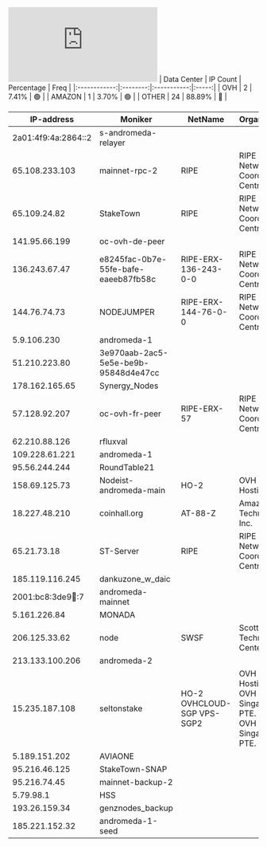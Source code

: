 ![Diagramm](https://github.com/obajay/StateSync-snapshots/blob/main/Projects/AndromedaProtocol/1/README.md)
| Data Center | IP Count | Percentage | Freq |
|:------------:|:--------:|:-----------:|:-----:|
| OVH | 2 | 7.41% | 🟢 |
| AMAZON | 1 | 3.70% | 🟢 |
| OTHER | 24 | 88.89% | 🔴 |

<!-- START_TABLE -->
| IP-address | Moniker | NetName | Organization |
|-------------|-------------|-------------|-------------|
| 2a01:4f9:4a:2864::2 | s-andromeda-relayer |  |  |
| 65.108.233.103 | mainnet-rpc-2 | RIPE | RIPE Network Coordination Centre |
| 65.109.24.82 | StakeTown | RIPE | RIPE Network Coordination Centre |
| 141.95.66.199 | oc-ovh-de-peer |  |  |
| 136.243.67.47 | e8245fac-0b7e-55fe-bafe-eaeeb87fb58c | RIPE-ERX-136-243-0-0 | RIPE Network Coordination Centre |
| 144.76.74.73 | NODEJUMPER | RIPE-ERX-144-76-0-0 | RIPE Network Coordination Centre |
| 5.9.106.230 | andromeda-1 |  |  |
| 51.210.223.80 | 3e970aab-2ac5-5e5e-be9b-95848d4e47cc |  |  |
| 178.162.165.65 | Synergy_Nodes |  |  |
| 57.128.92.207 | oc-ovh-fr-peer | RIPE-ERX-57 | RIPE Network Coordination Centre |
| 62.210.88.126 | rfluxval |  |  |
| 109.228.61.221 | andromeda-1 |  |  |
| 95.56.244.244 | RoundTable21 |  |  |
| 158.69.125.73 | Nodeist-andromeda-main | HO-2 | OVH Hosting, Inc. |
| 18.227.48.210 | coinhall.org | AT-88-Z | Amazon Technologies Inc. |
| 65.21.73.18 | ST-Server | RIPE | RIPE Network Coordination Centre |
| 185.119.116.245 | dankuzone_w_daic |  |  |
| 2001:bc8:3de9:100::7 | andromeda-mainnet |  |  |
| 5.161.226.84 | MONADA |  |  |
| 206.125.33.62 | node | SWSF | Scott Technology Center |
| 213.133.100.206 | andromeda-2 |  |  |
| 15.235.187.108 | seltonstake | HO-2 OVHCLOUD-SGP VPS-SGP2 | OVH Hosting, Inc. OVH Singapore PTE. LTD OVH Singapore PTE. LTD |
| 5.189.151.202 | AVIAONE |  |  |
| 95.216.46.125 | StakeTown-SNAP |  |  |
| 95.216.74.45 | mainnet-backup-2 |  |  |
| 5.79.98.1 | HSS |  |  |
| 193.26.159.34 | genznodes_backup |  |  |
| 185.221.152.32 | andromeda-1-seed |  |  |

<!-- END_TABLE -->